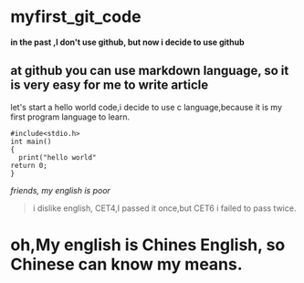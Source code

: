# myfirst_git_code

**in the past ,I don't use github, but now i decide to use github**

## at  github you can use markdown language, so  it is very easy for me to write article

let's start a hello world code,i decide to use c language,because it is my first  program language to learn.

```
#include<stdio.h>
int main()
{
  print("hello world"
return 0;
}

```

*friends, my english is poor*

>i dislike english, CET4,I passed it once,but CET6 i  failed to pass twice.

# oh,My  english  is  Chines English, so Chinese can know my means.  
